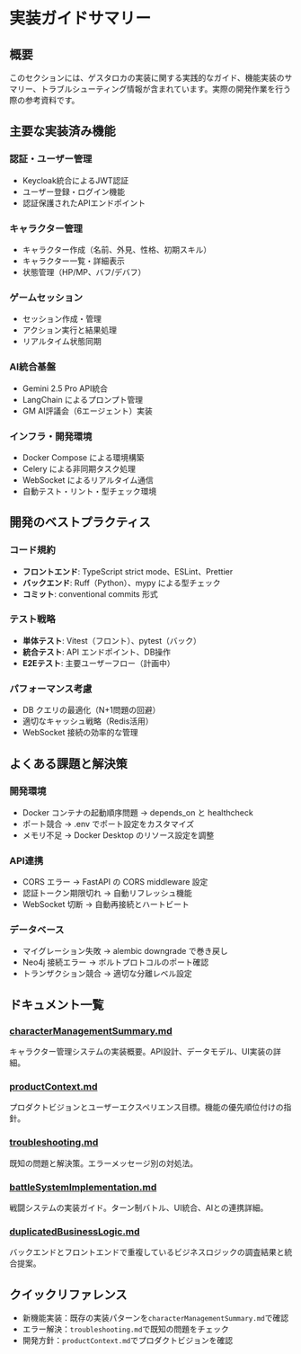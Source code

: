 # 実装ガイドサマリー

## 概要
このセクションには、ゲスタロカの実装に関する実践的なガイド、機能実装のサマリー、トラブルシューティング情報が含まれています。実際の開発作業を行う際の参考資料です。

## 主要な実装済み機能

### 認証・ユーザー管理
- Keycloak統合によるJWT認証
- ユーザー登録・ログイン機能
- 認証保護されたAPIエンドポイント

### キャラクター管理
- キャラクター作成（名前、外見、性格、初期スキル）
- キャラクター一覧・詳細表示
- 状態管理（HP/MP、バフ/デバフ）

### ゲームセッション
- セッション作成・管理
- アクション実行と結果処理
- リアルタイム状態同期

### AI統合基盤
- Gemini 2.5 Pro API統合
- LangChain によるプロンプト管理
- GM AI評議会（6エージェント）実装

### インフラ・開発環境
- Docker Compose による環境構築
- Celery による非同期タスク処理
- WebSocket によるリアルタイム通信
- 自動テスト・リント・型チェック環境

## 開発のベストプラクティス

### コード規約
- **フロントエンド**: TypeScript strict mode、ESLint、Prettier
- **バックエンド**: Ruff（Python）、mypy による型チェック
- **コミット**: conventional commits 形式

### テスト戦略
- **単体テスト**: Vitest（フロント）、pytest（バック）
- **統合テスト**: API エンドポイント、DB操作
- **E2Eテスト**: 主要ユーザーフロー（計画中）

### パフォーマンス考慮
- DB クエリの最適化（N+1問題の回避）
- 適切なキャッシュ戦略（Redis活用）
- WebSocket 接続の効率的な管理

## よくある課題と解決策

### 開発環境
- Docker コンテナの起動順序問題 → depends_on と healthcheck
- ポート競合 → .env でポート設定をカスタマイズ
- メモリ不足 → Docker Desktop のリソース設定を調整

### API連携
- CORS エラー → FastAPI の CORS middleware 設定
- 認証トークン期限切れ → 自動リフレッシュ機能
- WebSocket 切断 → 自動再接続とハートビート

### データベース
- マイグレーション失敗 → alembic downgrade で巻き戻し
- Neo4j 接続エラー → ボルトプロトコルのポート確認
- トランザクション競合 → 適切な分離レベル設定

## ドキュメント一覧

### [characterManagementSummary.md](characterManagementSummary.md)
キャラクター管理システムの実装概要。API設計、データモデル、UI実装の詳細。

### [productContext.md](productContext.md)
プロダクトビジョンとユーザーエクスペリエンス目標。機能の優先順位付けの指針。

### [troubleshooting.md](troubleshooting.md)
既知の問題と解決策。エラーメッセージ別の対処法。

### [battleSystemImplementation.md](battleSystemImplementation.md)
戦闘システムの実装ガイド。ターン制バトル、UI統合、AIとの連携詳細。

### [duplicatedBusinessLogic.md](duplicatedBusinessLogic.md)
バックエンドとフロントエンドで重複しているビジネスロジックの調査結果と統合提案。

## クイックリファレンス

- 新機能実装：既存の実装パターンを`characterManagementSummary.md`で確認
- エラー解決：`troubleshooting.md`で既知の問題をチェック
- 開発方針：`productContext.md`でプロダクトビジョンを確認